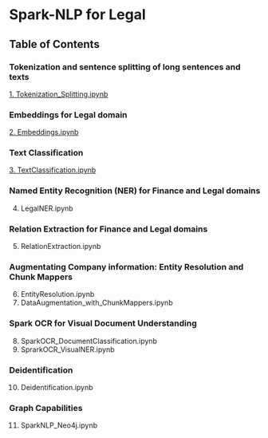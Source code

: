 # Spark-NLP for Legal

## Table of Contents

### Tokenization and sentence splitting of long sentences and texts
[1. Tokenization_Splitting.ipynb](https://github.com/JohnSnowLabs/spark-nlp-workshop/blob/master/tutorials/Certification_Trainings/Legal/1.Tokenization_Splitting.ipynb)

### Embeddings for Legal domain
[2. Embeddings.ipynb](https://github.com/JohnSnowLabs/spark-nlp-workshop/blob/master/tutorials/Certification_Trainings/Legal/2.Embeddings.ipynb)

### Text Classification
[3. TextClassification.ipynb](https://github.com/JohnSnowLabs/spark-nlp-workshop/blob/master/tutorials/Certification_Trainings/Legal/3.TextClassification.ipynb)

### Named Entity Recognition (NER) for Finance and Legal domains
4. LegalNER.ipynb

### Relation Extraction for Finance and Legal domains
5. RelationExtraction.ipynb

### Augmentating Company information: Entity Resolution and Chunk Mappers
6. EntityResolution.ipynb
7. DataAugmentation_with_ChunkMappers.ipynb

### Spark OCR for Visual Document Understanding
8. SparkOCR_DocumentClassification.ipynb
9. SprarkOCR_VisualNER.ipynb

### Deidentification
10. Deidentification.ipynb

### Graph Capabilities
11. SparkNLP_Neo4j.ipynb

